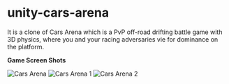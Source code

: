 # unity-cars-arena
 It is a clone of Cars Arena which is a PvP off-road drifting battle game with 3D physics, where you and your racing adversaries vie for dominance on the platform.

**Game Screen Shots**

![Cars Arena](https://github.com/HassanHadayat/unity-cars-arena/assets/68451645/c3c81a7a-239f-4368-bb3f-be11d1dce2d6)
![Cars Arena 1](https://github.com/HassanHadayat/unity-cars-arena/assets/68451645/bb099578-7baa-4002-9380-3e8a0930fe8a)
![Cars Arena 2](https://github.com/HassanHadayat/unity-cars-arena/assets/68451645/98ca3596-c004-43f1-8771-2f43d00e27f2)
